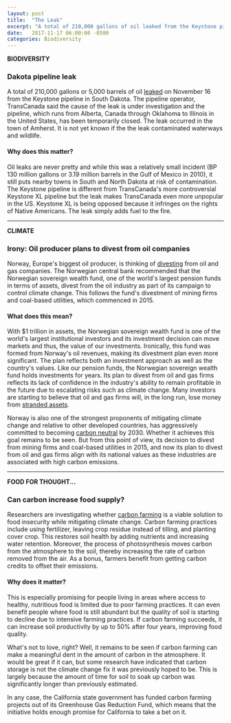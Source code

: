 ```yaml
---
layout: post
title:  "The Leak"
excerpt: "A total of 210,000 gallons of oil leaked from the Keystone pipeline in South Dakota. Norway plans to divest from oil companies. Researchers are investigating whether carbon farming is a viable solution to food insecurity."
date:   2017-11-17 06:00:00 -0500
categories: Biodiversity
---
```


**BIODIVERSITY**

### Dakota pipeline leak

A total of 210,000 gallons or 5,000 barrels of oil [leaked](http://www.cnn.com/2017/11/16/us/keystone-pipeline-leak/index.html) on November 16 from the Keystone pipeline in South Dakota. The pipeline operator, TransCanada said the cause of the leak is under investigation and the pipeline, which runs from Alberta, Canada through Oklahoma to Illinois in the United States, has been temporarily closed. The leak occurred in the town of Amherst. It is not yet known if the the leak contaminated waterways and wildlife.

#### Why does this matter?

Oil leaks are never pretty and while this was a relatively small incident (BP 130 million gallons or 3.19 million barrels in the Gulf of Mexico in 2010), it still puts nearby towns in South and North Dakota at risk of contamination. The Keystone pipeline is different from TransCanada's more controversial Keystone XL pipeline but the leak makes TransCanada even more unpopular in the US. Keystone XL is being opposed because it infringes on the rights of Native Americans. The leak simply adds fuel to the fire.

* * *

**CLIMATE**

### Irony: Oil producer plans to divest from oil companies

Norway, Europe's biggest oil producer, is thinking of [divesting](https://www.nytimes.com/2017/11/16/business/energy-environment/norway-fund-oil.html?hpw&rref=business&action=click&pgtype=Homepage&module=well-region&region=bottom-well&WT.nav=bottom-well&_r=0) from oil and gas companies. The Norwegian central bank recommended that the Norwegian sovereign wealth fund, one of the world's largest pension funds in terms of assets, divest from the oil industry as part of its campaign to control climate change. This follows the fund's divestment of mining firms and coal-based utilities, which commenced in 2015.

#### What does this mean?

With $1 trillion in assets, the Norwegian sovereign wealth fund is one of the world's largest institutional investors and its investment decision can move markets and thus, the value of our investments. Ironically, this fund was formed from Norway's oil revenues, making its divestment plan even more significant. The plan reflects both an investment approach as well as the country's values. Like our pension funds, the Norwegian sovereign wealth fund holds investments for years. Its plan to divest from oil and gas firms reflects its lack of confidence in the industry's ability to remain profitable in the future due to escalating risks such as climate change. Many investors are starting to believe that oil and gas firms will, in the long run, lose money from [stranded assets](https://www.greenbiz.com/blog/2014/03/24/exxon-stranded-assets-and-new-math).

Norway is also one of the strongest proponents of mitigating climate change and relative to other developed countries, has aggressively committed to becoming [carbon neutral](https://www.theguardian.com/environment/2016/jun/15/norway-pledges-to-become-climate-neutral-by-2030) by 2030. Whether it achieves this goal remains to be seen. But from this point of view, its decision to divest from mining firms and coal-based utilities in 2015, and now its plan to divest from oil and gas firms align with its national values as these industries are associated with high carbon emissions.

* * *

**FOOD FOR THOUGHT...**

### Can carbon increase food supply?

Researchers are investigating whether [carbon farming](https://www.huffingtonpost.com/entry/taking-climate-friendly-farming-to-scale_us_5a065850e4b0ee8ec369418d?utm_hp_ref=sustainability) is a viable solution to food insecurity while mitigating climate change. Carbon farming practices include using fertilizer, leaving crop residue instead of tilling, and planting cover crop. This restores soil health by adding nutrients and increasing water retention. Moreover, the process of photosynthesis moves carbon from the atmosphere to the soil, thereby increasing the rate of carbon removed from the air. As a bonus, farmers benefit from getting carbon credits to offset their emissions.

#### Why does it matter?

This is especially promising for people living in areas where access to healthy, nutritious food is limited due to poor farming practices. It can even benefit people where food is still abundant but the quality of soil is starting to decline due to intensive farming practices. If carbon farming succeeds, it can increase soil productivity by up to 50% after four years, improving food quality.

What's not to love, right? Well, it remains to be seen if carbon farming can make a meaningful dent in the amount of carbon in the atmosphere. It would be great if it can, but some research have indicated that carbon storage is not the climate change fix it was previously hoped to be. This is largely because the amount of time for soil to soak up carbon was significantly longer than previously estimated.

In any case, the California state government has funded carbon farming projects out of its Greenhouse Gas Reduction Fund, which means that the initiative holds enough promise for California to take a bet on it.
